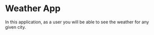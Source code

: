 # Weather App
In this application, as a user you will be able to see the weather for any
given city.

## 